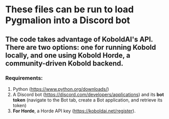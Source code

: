 # These files can be run to load Pygmalion into a Discord bot

## The code takes advantage of KoboldAI's API. There are two options: one for running Kobold locally, and one using Kobold Horde, a community-driven Kobold backend. 

### Requirements:
1. Python (https://www.python.org/downloads/)
2. A Discord bot (https://discord.com/developers/applications) and its **bot token** (navigate to the Bot tab, create a Bot application, and retrieve its token)
3. **For Horde**, a Horde API key (https://koboldai.net/register).
